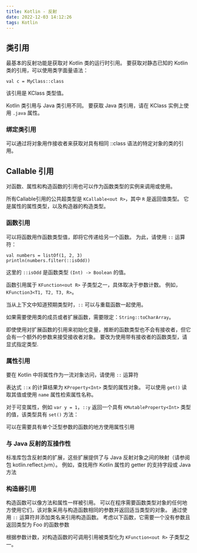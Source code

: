 ```yaml
---
title: Kotlin - 反射
date: 2022-12-03 14:12:26
tags: Kotlin
---
```


## 类引用
最基本的反射功能是获取对 Kotlin 类的运行时引用。 要获取对静态已知的 Kotlin 类的引用，可以使用类字面量语法：
```
val c = MyClass::class
```
该引用是 KClass 类型值。

Kotlin 类引用与 Java 类引用不同。 要获取 Java 类引用，请在 KClass 实例上使用 `.java` 属性。

### 绑定类引用
可以通过将对象用作接收者来获取对具有相同 ::class 语法的特定对象的类的引用。

## Callable 引用
对函数、属性和构造函数的引用也可以作为函数类型的实例来调用或使用。

所有Callable引用的公共超类型是 `KCallable<out R>`，其中 `R` 是返回值类型。 它是属性的属性类型，以及构造器的构造类型。

### 函数引用
可以将函数用作函数类型值，即将它传递给另一个函数。 为此，请使用 `::` 运算符：
```
val numbers = listOf(1, 2, 3)
println(numbers.filter(::isOdd))
```
这里的 `::isOdd` 是函数类型 `(Int) -> Boolean` 的值。

函数引用属于 `KFunction<out R>` 子类型之一，具体取决于参数计数。 例如，`KFunction3<T1, T2, T3, R>`。

当从上下文中知道预期类型时，`::` 可以与重载函数一起使用。

如果需要使用类的成员或者扩展函数，需要限定：`String::toCharArray`。

即使使用对扩展函数的引用来初始化变量，推断的函数类型也不会有接收者，但它会有一个额外的参数来接受接收者对象。 要改为使用带有接收者的函数类型，请显式指定类型.

### 属性引用
要在 Kotlin 中将属性作为一流对象访问，请使用 `::` 运算符

表达式 `::x` 的计算结果为 `KProperty<Int>` 类型的属性对象。 可以使用 `get()` 读取其值或使用 `name` 属性检索属性名称。

对于可变属性，例如 `var y = 1`，`::y` 返回一个具有 `KMutableProperty<Int>` 类型的值，该类型具有 `set()` 方法：

可以在需要具有单个泛型参数的函数的地方使用属性引用

### 与 Java 反射的互操作性
标准库包含反射类的扩展，这些扩展提供了与 Java 反射对象之间的映射（请参阅包 kotlin.reflect.jvm）。 例如，查找用作 Kotlin 属性的 getter 的支持字段或 Java 方法

### 构造器引用
构造函数可以像方法和属性一样被引用。 可以在程序需要函数类型对象的任何地方使用它们，该对象采用与构造函数相同的参数并返回适当类型的对象。 
通过使用 `::` 运算符并添加类名来引用构造函数。 考虑以下函数，它需要一个没有参数且返回类型为 Foo 的函数参数

根据参数计数，对构造函数的可调用引用被类型化为 `KFunction<out R>` 子类型之一。